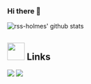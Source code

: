 ### Hi there 👋

<!--
**rss-holmes/rss-holmes** is a ✨ _special_ ✨ repository because its `README.md` (this file) appears on your GitHub profile.

Here are some ideas to get you started:

- 🔭 I’m currently working on ...
- 🌱 I’m currently learning ...
- 👯 I’m looking to collaborate on ...
- 🤔 I’m looking for help with ...
- 💬 Ask me about ...
- 📫 How to reach me: ...
- 😄 Pronouns: ...
- ⚡ Fun fact: ...
-->

![rss-holmes' github stats](https://github-readme-stats.vercel.app/api?username=rss-holmes&show_icons=true)

## <img height="40" src="https://raw.githubusercontent.com/innng/innng/master/assets/kyubey.gif"/> Links
[![](https://img.shields.io/badge/-linkedin-0073B1?style=flat-square)](https://www.linkedin.com/in/rohan-sen-sharma/)
[![](https://img.shields.io/badge/-twitter-1C9CEA?style=flat-square)](https://twitter.com/rss_holmes)
